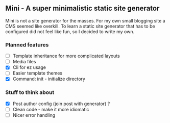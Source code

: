 ## Mini - A super minimalistic static site generator

Mini is not a site generator for the masses. For my own small blogging site a CMS seemed like overkill. To learn a static site generator that has to be configured did not feel like fun, so I decided to write my own. 

### Planned features

- [ ] Template inheritance for more complicated layouts
- [ ] Media files 
- [x] Cli for ez usage
- [ ] Easier template themes
- [x] Command: init - initialize directory 

### Stuff to think about

- [x] Post author config (join post with generator) ?
- [ ] Clean code - make it more idiomatic
- [ ] Nicer error handling

